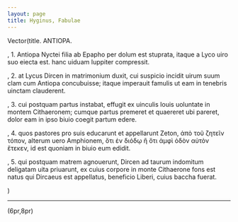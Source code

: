 ```yaml
---
layout: page
title: Hyginus, Fabulae 
---
```


Vector(title. ANTIOPA.

, 1. Antiopa Nyctei filia ab Epapho per dolum est stuprata, itaque a Lyco uiro suo eiecta est. hanc uiduam Iuppiter compressit.

, 2. at Lycus Dircen in matrimonium duxit, cui suspicio incidit uirum suum clam cum Antiopa concubuisse; itaque imperauit famulis ut eam in tenebris uinctam clauderent.

, 3. cui postquam partus instabat, effugit ex uinculis Iouis uoluntate in montem Cithaeronem; cumque partus premeret et quaereret ubi pareret, dolor eam in ipso biuio coegit partum edere.

, 4. quos pastores pro suis educarunt et appellarunt Zeton, ἀπὸ τοῦ ζητεῖν τόπον, alterum uero Amphionem, ὅτι ἐν διόδῳ ἢ ὅτι ἀμφὶ ὁδὸν αὐτὸν ἔτεκεν, id est quoniam in biuio eum edidit.

, 5. qui postquam matrem agnouerunt, Dircen ad taurum indomitum deligatam uita priuarunt, ex cuius corpore in monte Cithaerone fons est natus qui Dircaeus est appellatus, beneficio Liberi, cuius baccha fuerat.

)

---

(6pr,8pr)